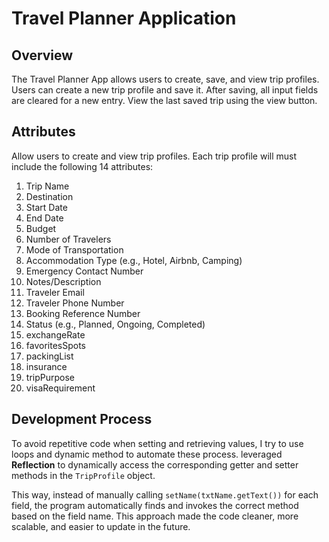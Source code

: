 # Travel Planner Application

## Overview  

The Travel Planner App allows users to create, save, and view trip profiles. Users can create a new trip profile and save it. After saving, all input fields are cleared for a new entry. View the last saved trip using the view button.

## Attributes

Allow users to create and view trip profiles. Each trip profile will must include the following 14 attributes:

1. Trip Name
2. Destination
3. Start Date
4. End Date
5. Budget
6. Number of Travelers
7. Mode of Transportation
8. Accommodation Type (e.g., Hotel, Airbnb, Camping)
9. Emergency Contact Number
10. Notes/Description
11. Traveler Email
12. Traveler Phone Number
13. Booking Reference Number
14. Status (e.g., Planned, Ongoing, Completed)
15. exchangeRate
16. favoritesSpots
17. packingList
18. insurance
19. tripPurpose
20. visaRequirement

## Development Process

To avoid repetitive code when setting and retrieving values, I try to use loops and dynamic method to automate these process. leveraged **Reflection** to dynamically access the corresponding getter and setter methods in the `TripProfile` object.

This way, instead of manually calling `setName(txtName.getText())` for each field, the program automatically finds and invokes the correct method based on the field name. This approach made the code cleaner, more scalable, and easier to update in the future.

